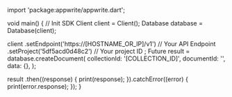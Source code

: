 import 'package:appwrite/appwrite.dart';

void main() { // Init SDK
  Client client = Client();
  Database database = Database(client);

  client
    .setEndpoint('https://[HOSTNAME_OR_IP]/v1') // Your API Endpoint
    .setProject('5df5acd0d48c2') // Your project ID
  ;
  Future result = database.createDocument(
    collectionId: '[COLLECTION_ID]',
    documentId: '',
    data: {},
  );

  result
    .then((response) {
      print(response);
    }).catchError((error) {
      print(error.response);
  });
}
